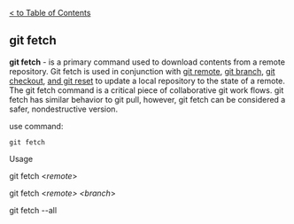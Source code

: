[< to Table of Contents](./readme.md)

## git fetch

**git fetch** -  is a primary command used to download contents from a remote repository. Git fetch is used in conjunction with [git remote](./remote.md), [git branch](./branch.md), [git checkout](./checkout.md), [and git reset](./reset.md) to update a local repository to the state of a remote. The git fetch command is a critical piece of collaborative git work flows. git fetch has similar behavior to git pull, however, git fetch can be considered a safer, nondestructive version.

use command:
```bash=
git fetch
```

Usage

git fetch <_remote_>

git fetch <_remote> <branch_>

git fetch --all

